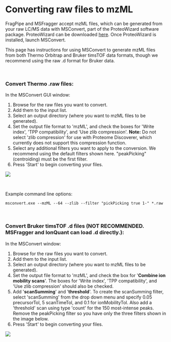 # Converting raw files to mzML

FragPipe and MSFragger accept mzML files, which can be generated from your raw LC/MS data with MSConvert, part of the ProteoWizard software package. ProteoWizard can be downloaded [here](http://www.proteowizard.org/download.html). Once ProteoWizard is installed, launch MSConvert.

This page has instructions for using MSConvert to generate mzML files from both Thermo Orbitrap and Bruker timsTOF data formats, though we recommend using the raw .d format for Bruker data.

<br>

### Convert Thermo .raw files:
In the MSConvert GUI window:
1. Browse for the raw files you want to convert.
2. Add them to the input list.
3. Select an output directory (where you want to mzML files to be generated).
4. Set the output file format to 'mzML', and check the boxes for 'Write index', 'TPP compatibility', and 'Use zlib compression'. **Note:** Do not select 'zlib compression' for use with Proteome Discoverer, which currently does not support this compression function.
5. Select any additional filters you want to apply to the conversion. We recommend using the default filters shown here. "peakPicking" (centroiding) must be the first filter.
6. Press 'Start' to begin converting your files.

![](https://raw.githubusercontent.com/Nesvilab/FragPipe/gh-pages/images/msconvert.png)

<br>

Example command line options:

`msconvert.exe --mzML --64 --zlib --filter "pickPicking true 1-" *.raw`

<br>

### Convert Bruker timsTOF .d files (NOT RECOMMENDED. MSFragger and IonQuant can load .d directly.):
In the MSConvert window:
1. Browse for the raw files you want to convert.
2. Add them to the input list.
3. Select an output directory (where you want to mzML files to be generated).
4. Set the output file format to 'mzML', and check the box for '**Combine ion mobility scans**'. The boxes for 'Write index', 'TPP compatibility', and 'Use zlib compression' should also be checked.
5. Add '**scanSumming**' and '**threshold**'. To create the scanSumming filter, select 'scanSumming' from the drop down menu and specify 0.05 precursorTol, 5 scanTimeTol, and 0.1 for ionMobilityTol. Also add a 'threshold' scan using type 'count' for the 150 most-intense peaks. Remove the peakPicking filter so you have only the three filters shown in the image below.
6. Press 'Start' to begin converting your files.

![](https://raw.githubusercontent.com/Nesvilab/FragPipe/gh-pages/images/10.jpg)
